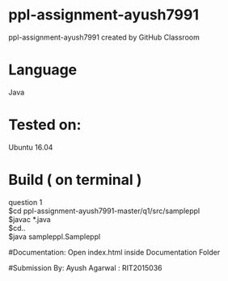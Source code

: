 # ppl-assignment-ayush7991
ppl-assignment-ayush7991 created by GitHub Classroom   

# Language
  Java
# Tested on:
  Ubuntu 16.04
  
# Build ( on terminal )

question 1<br>
$cd ppl-assignment-ayush7991-master/q1/src/sampleppl<br>
$javac *.java<br>
$cd..<br>
$java sampleppl.Sampleppl<br>

#Documentation:
Open index.html inside Documentation Folder

#Submission By:
Ayush Agarwal : RIT2015036

